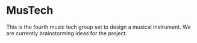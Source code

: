 # MusTech

This is the fourth music tech group set to design a musical instrument. We are currently brainstorming ideas for the project.
